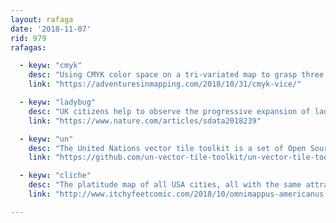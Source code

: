 ```yaml
---
layout: rafaga
date: '2018-11-07'
rid: 979
rafagas:

  - keyw: "cmyk"
    desc: "Using CMYK color space on a tri-variated map to grasp three factors relative relationships "
    link: "https://adventuresinmapping.com/2018/10/31/cmyk-vice/"

  - keyw: "ladybug"
    desc: "UK citizens help to observe the progressive expansion of ladybug species"
    link: "https://www.nature.com/articles/sdata2018239"

  - keyw: "un"
    desc: "The United Nations vector tile toolkit is a set of Open Source software to support the integration of their integration with basemaps"
    link: "https://github.com/un-vector-tile-toolkit/un-vector-tile-toolkit.github.io"

  - keyw: "cliche"
    desc: "The platitude map of all USA cities, all with the same attractions, the same as the European cliche map"
    link: "http://www.itchyfeetcomic.com/2018/10/omnimappus-americanus.html"

---
```

